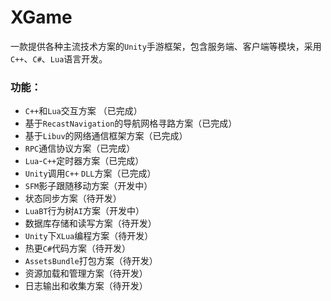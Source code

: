 # XGame
一款提供各种主流技术方案的`Unity`手游框架，包含服务端、客户端等模块，采用`C++`、`C#`、`Lua`语言开发。

### 功能：
* `C++`和`Lua`交互方案 （已完成）
* 基于`RecastNavigation`的导航网格寻路方案（已完成）
* 基于`Libuv`的网络通信框架方案（已完成）
* `RPC`通信协议方案（已完成）
* `Lua`-`C++`定时器方案（已完成）
* `Unity`调用`C++` `DLL`方案（已完成）
* `SFM`影子跟随移动方案（开发中）
* 状态同步方案（待开发）
* `LuaBT`行为树`AI`方案（开发中）
* 数据库存储和读写方案（待开发）
* `Unity`下`XLua`编程方案（待开发）
* 热更`C#`代码方案（待开发）
* `AssetsBundle`打包方案（待开发）
* 资源加载和管理方案（待开发）
* 日志输出和收集方案（待开发）